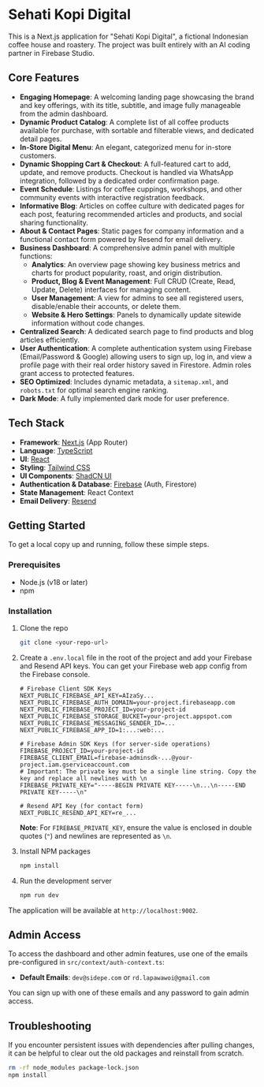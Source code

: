 
# Sehati Kopi Digital

This is a Next.js application for "Sehati Kopi Digital", a fictional Indonesian coffee house and roastery. The project was built entirely with an AI coding partner in Firebase Studio.

## Core Features

- **Engaging Homepage**: A welcoming landing page showcasing the brand and key offerings, with its title, subtitle, and image fully manageable from the admin dashboard.
- **Dynamic Product Catalog**: A complete list of all coffee products available for purchase, with sortable and filterable views, and dedicated detail pages.
- **In-Store Digital Menu**: An elegant, categorized menu for in-store customers.
- **Dynamic Shopping Cart & Checkout**: A full-featured cart to add, update, and remove products. Checkout is handled via WhatsApp integration, followed by a dedicated order confirmation page.
- **Event Schedule**: Listings for coffee cuppings, workshops, and other community events with interactive registration feedback.
- **Informative Blog**: Articles on coffee culture with dedicated pages for each post, featuring recommended articles and products, and social sharing functionality.
- **About & Contact Pages**: Static pages for company information and a functional contact form powered by Resend for email delivery.
- **Business Dashboard**: A comprehensive admin panel with multiple functions:
    - **Analytics**: An overview page showing key business metrics and charts for product popularity, roast, and origin distribution.
    - **Product, Blog & Event Management**: Full CRUD (Create, Read, Update, Delete) interfaces for managing content.
    - **User Management**: A view for admins to see all registered users, disable/enable their accounts, or delete them.
    - **Website & Hero Settings**: Panels to dynamically update sitewide information without code changes.
- **Centralized Search**: A dedicated search page to find products and blog articles efficiently.
- **User Authentication**: A complete authentication system using Firebase (Email/Password & Google) allowing users to sign up, log in, and view a profile page with their real order history saved in Firestore. Admin roles grant access to protected features.
- **SEO Optimized**: Includes dynamic metadata, a `sitemap.xml`, and `robots.txt` for optimal search engine ranking.
- **Dark Mode**: A fully implemented dark mode for user preference.

## Tech Stack

- **Framework**: [Next.js](https://nextjs.org/) (App Router)
- **Language**: [TypeScript](https://www.typescriptlang.org/)
- **UI**: [React](https://reactjs.org/)
- **Styling**: [Tailwind CSS](https://tailwindcss.com/)
- **UI Components**: [ShadCN UI](https://ui.shadcn.com/)
- **Authentication & Database**: [Firebase](https://firebase.google.com/) (Auth, Firestore)
- **State Management**: React Context
- **Email Delivery**: [Resend](https://resend.com)

## Getting Started

To get a local copy up and running, follow these simple steps.

### Prerequisites

- Node.js (v18 or later)
- npm

### Installation

1. Clone the repo
   ```sh
   git clone <your-repo-url>
   ```
2. Create a `.env.local` file in the root of the project and add your Firebase and Resend API keys. You can get your Firebase web app config from the Firebase console.
   ```env
   # Firebase Client SDK Keys
   NEXT_PUBLIC_FIREBASE_API_KEY=AIzaSy...
   NEXT_PUBLIC_FIREBASE_AUTH_DOMAIN=your-project.firebaseapp.com
   NEXT_PUBLIC_FIREBASE_PROJECT_ID=your-project-id
   NEXT_PUBLIC_FIREBASE_STORAGE_BUCKET=your-project.appspot.com
   NEXT_PUBLIC_FIREBASE_MESSAGING_SENDER_ID=...
   NEXT_PUBLIC_FIREBASE_APP_ID=1:...:web:...

   # Firebase Admin SDK Keys (for server-side operations)
   FIREBASE_PROJECT_ID=your-project-id
   FIREBASE_CLIENT_EMAIL=firebase-adminsdk-...@your-project.iam.gserviceaccount.com
   # Important: The private key must be a single line string. Copy the key and replace all newlines with \n
   FIREBASE_PRIVATE_KEY="-----BEGIN PRIVATE KEY-----\n...\n-----END PRIVATE KEY-----\n"

   # Resend API Key (for contact form)
   NEXT_PUBLIC_RESEND_API_KEY=re_...
   ```
   **Note**: For `FIREBASE_PRIVATE_KEY`, ensure the value is enclosed in double quotes (`"`) and newlines are represented as `\n`.

3. Install NPM packages
   ```sh
   npm install
   ```
4. Run the development server
   ```sh
   npm run dev
   ```

The application will be available at `http://localhost:9002`.

## Admin Access

To access the dashboard and other admin features, use one of the emails pre-configured in `src/context/auth-context.ts`:
- **Default Emails**: `dev@sidepe.com` or `rd.lapawawoi@gmail.com`

You can sign up with one of these emails and any password to gain admin access.

## Troubleshooting

If you encounter persistent issues with dependencies after pulling changes, it can be helpful to clear out the old packages and reinstall from scratch.

```sh
rm -rf node_modules package-lock.json
npm install
```
